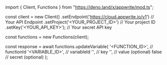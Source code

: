 import { Client, Functions } from "https://deno.land/x/appwrite/mod.ts";

const client = new Client()
    .setEndpoint('https://cloud.appwrite.io/v1') // Your API Endpoint
    .setProject('<YOUR_PROJECT_ID>') // Your project ID
    .setKey('<YOUR_API_KEY>'); // Your secret API key

const functions = new Functions(client);

const response = await functions.updateVariable(
    '<FUNCTION_ID>', // functionId
    '<VARIABLE_ID>', // variableId
    '<KEY>', // key
    '<VALUE>', // value (optional)
    false // secret (optional)
);
